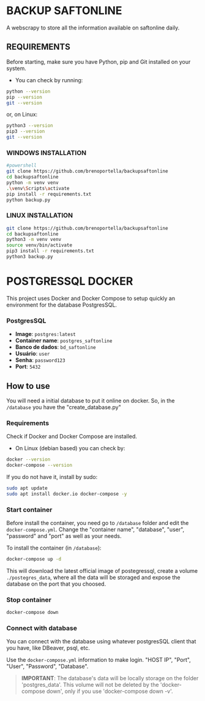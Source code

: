 # BACKUP SAFTONLINE

A webscrapy to store all the information available on saftonline daily.

## REQUIREMENTS

Before starting, make sure you have Python, pip and Git installed on your system.
- You can check by running:

 ```bash
python --version
pip --version
git --version
```
or, on Linux:

 ```bash
python3 --version
pip3 --version
git --version
```

### WINDOWS INSTALLATION

```bash
#powershell
git clone https://github.com/brenoportella/backupsaftonline
cd backupsaftonline
python -m venv venv
.\venv\Scripts\activate
pip install -r requirements.txt
python backup.py

```

### LINUX INSTALLATION

```bash
git clone https://github.com/brenoportella/backupsaftonline
cd backupsaftonline
python3 -m venv venv
source venv/bin/activate
pip3 install -r requirements.txt
python3 backup.py
```

# POSTGRESSQL DOCKER

This project uses Docker and Docker Compose to setup quickly an environment for the database PostgresSQL.

### PostgresSQL

- **Image**: `postgres:latest`
- **Container name**: `postgres_saftonline`
- **Banco de dados**: `bd_saftonline`
- **Usuário**: `user` 
- **Senha**: `password123`
- **Port**: `5432`

## How to use

You will need a initial database to put it online on docker. So, in the `/database` you have the "create_database.py"

### Requirements

Check if Docker and Docker Compose are installed.

- On Linux (debian based) you can check by:

```bash
docker --version
docker-compose --version
```

If you do not have it, install by sudo:

```bash
sudo apt update
sudo apt install docker.io docker-compose -y
```
### Start container

Before install the container, you need go to `/database` folder and edit the `docker-compose.yml`. Change the "container name", "database", "user", "password" and "port" as well as your needs.

To install the container (in `/database`):

```bash
docker-compose up -d
```
This will download the latest official image of postegressql, create a volume `./postegres_data`, where all the data will be storaged and expose the database on the port that you choosed.

### Stop container

```bash
docker-compose down
```

### Connect with database

You can connect with the database using whatever postgresSQL client that you have, like DBeaver, psql, etc.

Use the `docker-compose.yml` information to make login. "HOST IP", "Port", "User", "Password", "Database".

> **IMPORTANT**: The database's data will be locally storage on the folder 'postgres_data'. This volume will not be deleted by the 'docker-compose down', only if you use 'docker-compose down -v'.